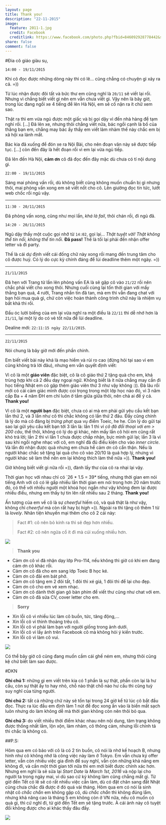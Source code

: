 ```yaml
---
layout: page
title: Thank you!
description: "22-11-2015"
image:
  feature: 2011-1.jpg
  credit: Facebook
  creditlink: https://www.facebook.com/photo.php?fbid=846092928778442&set=t.100000087824365&type=3&theater
share: false
comment: false
---
```


#Đia cô giáo giàu sụ,

`14:00 - 19/11/2015`

Khi cô đọc được những dòng này thì có lẽ… cũng chẳng có chuyện gì xảy ra cả. =))

Từ lúc nhận được đôi tất và bức thư em cũng nghĩ là `20/11` sẽ viết lại rồi. Nhưng vì chẳng biết viết gì nên em vẫn chưa viết gì. Vậy nên là bây giờ, trong lúc đang ngồi xe 4 tiếng để lên Hà Nội, em sẽ cố nặn ra ít chữ xem sao.

Thật ra thì em vừa ngủ được một giấc và bị gọi dậy vì đến nhà hàng để tạm nghỉ rồi. [...] Đã lên xe, nhưng thôi chẳng viết nữa, bác ngồi cạnh là bố của thằng bạn em, chẳng may bác ấy thấy em viết lảm nhảm thế này chắc em bị xã hội xa lánh mất.

Bác kia đã xuống để đón xe ra Nội Bài, cho nên đoạn văn này sẽ được tiếp tục. [...] còn đến đây là hết đoạn rồi vì em lại vừa ngủ tiếp.

Đã lên đến Hà Nội, **cảm ơn** cô đã đọc đến đây mặc dù chưa có tí nội dung gì.

`22:00 - 19/11/2015`

Sáng mai phỏng vấn rồi, dù không biết cũng không muốn chuẩn bị gì nhưng thôi, mai phỏng vấn xong em sẽ viết nốt cho cô. Lên giường đọc tin tức, lướt web chốc rồi ngủ vậy.

----------
`11:30 - 20/11/2015`

Đã phỏng vấn xong, cũng như mọi lần, _khá là fail_, thôi chán rồi, đi ngủ đã.

`14:20 - 20/11/2015`

Ngủ dậy thấy một cuộc gọi nhỡ từ `14:02`, gọi lại... *Thật tuyệt vời! Thật không thể tin nổi, không thể tin nổi.*  **Đã pass!** Thế là tối lại phải đến nhận offer letter và đi party. 

Thế là cái dự định viết cái đống chữ này xong rồi mang đến trung tâm cho cô được huỷ. Có lý do cực kỳ chính đáng để lùi deadline thêm một ngày. =))

----------
`21/11/2015`

Đã hẹn với Trang từ lần lên phỏng vấn EA là sẽ gặp cô vào `21/22` rồi nên chắc phải viết cho xong thôi.
Nhưng cuối cùng lại tốn thời gian với mấy thằng bạn quá, 4 rưỡi, Trang nhắn tin đã tan, mà em thì vẫn đang chat với bạn hỏi mua quà gì, chứ còn việc hoàn thành công trình chữ này là nhiệm vụ bất khả thi rồi.

Đầu óc lười biếng của em lại vừa nghĩ ra một điều là `22/11` thì dễ nhớ hơn là `21/11`, lại một lý do có vẻ tốt nữa để lùi deadline.

Dealine mới: `22:11:15 ngày 22/11/2015`.

----------
`22/11/2015`

Nói chung là bây giờ mới đến phần chính.

Em biết viết bài này khá là mạo hiểm và rủi ro cao (đừng hỏi tại sao vì em cũng không trả lời đâu), nhưng em vẫn quyết định viết: 

Vì cô là một **giáo viên** đặc biệt, cô là cô giáo thứ 2 tặng quà cho em, khá trùng hợp khi cả 2 đều dạy ngoại ngữ. Không biết là ít nữa chẳng may cần đi học tiếng Nhật em có gặp thêm giáo viên thứ 3 như vậy không  :)). Đã lâu rồi mới có cái cảm giác mình được coi trọng trong một lớp học nào đó, vì 3 năm cấp Ba + 4 năm ĐH em chỉ luôn ở tầm giữa giữa thôi, nên chả ai để ý cả. **Thank you!**

Vì cô là một **người bạn** đặc biệt, chưa có ai mà em phải gửi yêu cầu kết bạn lần thứ 2, và 3 lần như cô thì chắc không có lần thứ 2 đâu. Đấy cũng chính là lý do mà cô đáng bị *trừng phạt* qua vụ điểm Toeic, he he. Còn lý do gửi tại sao lại gửi yêu cầu kết bạn tới 3 lần là: lần 1 thì _vì cô đã đối thoại với em > 200 câu_, thế thôi, không có lý do gì khác, nên mấy lần cô hỏi em cũng rất khó trả lời; lần 2 thì vì lần 1 chưa được chấp nhận, bực mình gửi lại; lần 3 là vì sau khi ngồi nghe nhạc với cô, em nghĩ đã đủ điều kiện cho vào *inner circle*. Và lần đó nhận được quà nhưng em chưa hề cảm ơn cô cẩn thận. Nếu là người khác chắc sẽ tặng lại quà cho cô vào 20/10 là quá hợp lý, nhưng vì người khác sẽ làm thế nên em lại không thích làm thế nữa =)). **Thank you!**

Giờ không biết viết gì nữa rồi =)), đành lấy thư của cô ra nhại lại vậy.

Thời gian học với nhau chỉ có `26 * 1.5 = 39* tiếng, nhưng thời gian em nói tiếng Anh với cô có lẽ gấp nhiều lần thời gian em nói trong hơn 20 năm trước đó, có thể với nhiều người một khoá học ngắn như vậy không đem lại được nhiều điều, nhưng em thấy tự tin lên rất nhiều sau 2 tháng. **Thank you!** 

Ấn tượng của em về cô là sự *cheerful* hiếm có, và quả thật là như vậy, không chỉ *cheerful* mà còn rất hay bị *high* =)). Ngoài ra thì tặng cô thêm 1 từ là *lovely*. Nhân tiện khuyến mại thêm cho cô 2 cái này:

> Fact #1: cô nên bỏ kính ra thì sẽ đẹp hơn nhiều.
> 
> Fact #2: cô nên ngửa cổ ít đi mà cúi xuống nhiều hơn.

![](http://duongkimngoc.github.io/images/2011-3.png)

> **Thank you**
> 
- Cảm ơn cô vì đã nhận dạy lớp Pro-114, nếu không thì giờ có khi em đang cảm ơn cô khác rồi.
- Cảm ơn cô đã cho em sang lớp Toeic B học ké.
- Cảm ơn cô đãi em bát phở.
- Cảm ơn cô tặng em 2 đôi tất, 1 đôi thì xé giá, 1 đôi thì để lại cho đẹp.
- Cảm ơn cô cho em vé xem nhạc.
- Cảm ơn cô dành thời gian gõ bàn phím để viết thư cũng như chat với em.
- Cảm ơn cô đã sửa CV, cover letter cho em.
 
> **Sorry**
>
- Xin lỗi cô vì nhiều lúc làm cô buồn, tức, tăng động,...
- Xin lỗi cô vì thỉnh thoảng trêu cô.
- Xin lỗi cô vì phải làm bạn với người giống trong ảnh dưới.
- Xin lỗi cô vì lấy ảnh trên Facebook cô mà không hỏi ý kiến trước.
- Xin lỗi cô vì làm cô vui.


![](http://duongkimngoc.github.io/images/2011-2.jpg)

Có thể bây giờ cô cũng đang muốn cầm cái ghế ném em, nhưng thôi cũng kệ chứ biết làm sao được.

#DKN

**Ghi chú 1:** những gì em viết trên kia có 1 phần là sự thật, phần còn lại là hư cấu, còn sự thật ấy to hay nhỏ, chỗ nào thật chỗ nào hư cấu thì cũng tuỳ suy nghĩ của từng người.

**Ghi chú 2:** tất cả những chữ này sẽ tồn tại trong 24 giờ kể từ lúc cô bắt đầu đọc. Thực ra lúc đầu em định làm 1 nút để đọc xong ấn vào là biến mất sạch luôn nhưng do làm không dễ mà thời gian không còn nên thôi bỏ qua.

**Ghi chú 3:** do viết nhiều thời điểm khác nhau nên nội dung, tâm trạng không được thống nhất lắm, lộn xộn, lảm nhảm, cô thông cảm, nhưng lỗi chính tả thì chắc là không có.


##P.S:

Hôm qua em có bảo với cô là có 2 tin buồn, cô nói là nhớ kế hoạch B, nhưng hình như cô không nhớ là công việc này làm ở Tokyo. Em vẫn chưa ký offer letter, vẫn còn nhiều việc gia đình để suy nghĩ, vẫn còn những khả năng em không đi, và cần một thời gian tới nữa thì em mới biết được chính xác hơn. Nhưng em nghĩ là sẽ sửa lại *Start Date* là *March 1st, 2016* và nộp lại cho người ta trong ngày mai, vì dù sao cứ ký không làm cũng chẳng mất gì. Từ giờ đến Tết có lẽ sẽ có rất nhiều việc cần làm, dù có đặt chân sang đất Nhật cũng chưa chắc đã được ở đó quá vài tháng. Hôm qua em có nói là sinh nhật cô *chắc chắn* em không gặp cô, dù *chắc chắn* thì không đúng lắm, nhưng khả năng cao là tháng 5 em không còn ở VN nữa, nếu cô muốn có quà gì, thì cứ nghĩ đi, từ giờ đến Tết em sẽ tặng trước. À cái ảnh này cô tuyệt đối không được cho ai khác thấy đâu đấy.

![](http://duongkimngoc.github.io/images/2011-4.jpg)